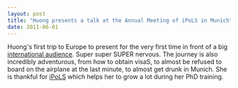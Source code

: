 ```yaml
---
layout: post
title: "Huong presents a talk at the Annual Meeting of iPoLS in Munich"
date: 2011-06-01
---
```

Huong's first trip to Europe to present for the very first time in front of a big [international audience](https://www.cens.de/international/joint-workshops/ipols-2014/). Super super SUPER nervous. The journey is also incredibly adventurous, from how to obtain visaS, to almost be refused to board on the airplane at the last minute, to almost get drunk in Munich. She is thankful for [iPoLS](http://physicsoflivingsystems.org/) which helps her to grow a lot during her PhD training.

